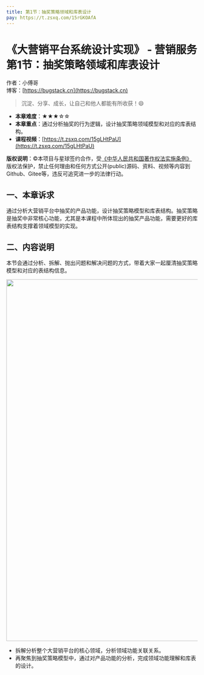 ```yaml
---
title: 第1节：抽奖策略领域和库表设计
pay: https://t.zsxq.com/15rGKOAfA
---
```


# 《大营销平台系统设计实现》 - 营销服务 第1节：抽奖策略领域和库表设计

作者：小傅哥
<br/>博客：[https://bugstack.cn](https://bugstack.cn)

>沉淀、分享、成长，让自己和他人都能有所收获！😄

- **本章难度**：★★★☆☆
- **本章重点**：通过分析抽奖的行为逻辑，设计抽奖策略领域模型和对应的库表结构。
- **课程视频**：[https://t.zsxq.com/15gLHtPaU](https://t.zsxq.com/15gLHtPaU)

**版权说明**：©本项目与星球签约合作，受[《中华人民共和国著作权法实施条例》](http://www.gov.cn/zhengce/2020-12/26/content_5573623.htm) 版权法保护，禁止任何理由和任何方式公开(public)源码、资料、视频等内容到Github、Gitee等，违反可追究进一步的法律行动。

## 一、本章诉求

通过分析大营销平台中抽奖的产品功能，设计抽奖策略模型和库表结构。抽奖策略是抽奖中非常核心功能，尤其是本课程中所体现出的抽奖产品功能，需要更好的库表结构支撑着领域模型的实现。

## 二、内容说明

本节会通过分析、拆解、抛出问题和解决问题的方式，带着大家一起厘清抽奖策略模型和对应的表结构信息。

<div align="center">
    <img src="https://bugstack.cn/images/article/project/big-market/big-market-03-01.png?raw=true" width="950px">
</div>

- 拆解分析整个大营销平台的核心领域，分析领域功能关联关系。
- 再聚焦到抽奖策略模型中，通过对产品功能的分析，完成领域功能理解和库表的设计。

